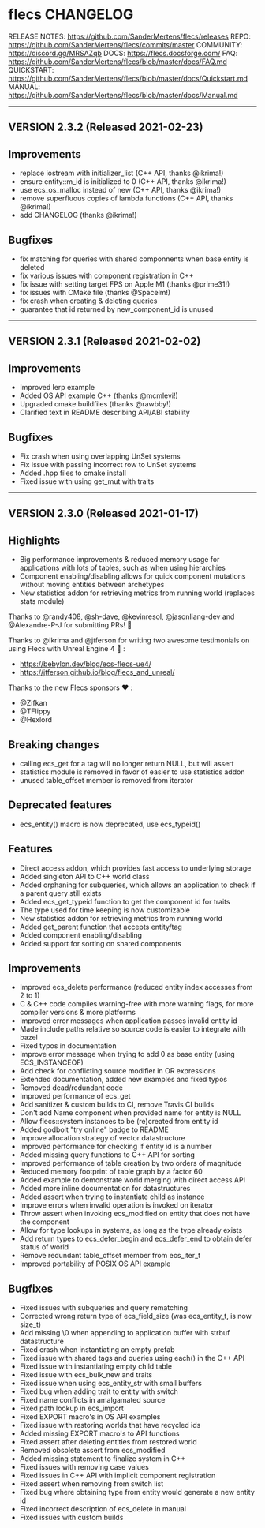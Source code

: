 flecs
CHANGELOG
=======================================================================

RELEASE NOTES:                  https://github.com/SanderMertens/flecs/releases
REPO:                           https://github.com/SanderMertens/flecs/commits/master
COMMUNITY:                      https://discord.gg/MRSAZqb
DOCS:                           https://flecs.docsforge.com/
FAQ:                            https://github.com/SanderMertens/flecs/blob/master/docs/FAQ.md
QUICKSTART:                     https://github.com/SanderMertens/flecs/blob/master/docs/Quickstart.md
MANUAL:                         https://github.com/SanderMertens/flecs/blob/master/docs/Manual.md

-----------------------------------------------------------------------
 VERSION 2.3.2 (Released 2021-02-23)
-----------------------------------------------------------------------

## Improvements
- replace iostream with initializer_list (C++ API, thanks @ikrima!)
- ensure entity::m_id is initialized to 0 (C++ API, thanks @ikrima!)
- use ecs_os_malloc instead of new (C++ API, thanks @ikrima!)
- remove superfluous copies of lambda functions (C++ API, thanks @ikrima!)
- add CHANGELOG (thanks @ikrima!)

## Bugfixes
- fix matching for queries with shared componnents when base entity is deleted
- fix various issues with component registration in C++
- fix issue with setting target FPS on Apple M1 (thanks @prime31!)
- fix issues with CMake file (thanks @Spacelm!)
- fix crash when creating & deleting queries
- guarantee that id returned by new_component_id is unused


-----------------------------------------------------------------------
 VERSION 2.3.1 (Released 2021-02-02)
-----------------------------------------------------------------------

## Improvements
- Improved lerp example
- Added OS API example C++ (thanks @mcmlevi!)
- Upgraded cmake buildfiles (thanks @rawbby!)
- Clarified text in README describing API/ABI stability

## Bugfixes
- Fix crash when using overlapping UnSet systems
- Fix issue with passing incorrect row to UnSet systems
- Added .hpp files to cmake install
- Fixed issue with using get_mut with traits


-----------------------------------------------------------------------
 VERSION 2.3.0 (Released 2021-01-17)
-----------------------------------------------------------------------

## Highlights
- Big performance improvements & reduced memory usage for applications with lots of tables, such as when using hierarchies
- Component enabling/disabling allows for quick component mutations without moving entities between archetypes
- New statistics addon for retrieving metrics from running world (replaces stats module)

Thanks to @randy408, @sh-dave, @kevinresol, @jasonliang-dev and @Alexandre-P-J for submitting PRs! 🎉

Thanks to @ikrima and @jtferson for writing two awesome testimonials on using Flecs with Unreal Engine 4 🙏 :
- https://bebylon.dev/blog/ecs-flecs-ue4/
- https://jtferson.github.io/blog/flecs_and_unreal/

Thanks to the new Flecs sponsors ❤️ :
  - @Zifkan
  - @TFlippy
  - @Hexlord

## Breaking changes
- calling ecs_get for a tag will no longer return NULL, but will assert
- statistics module is removed in favor of easier to use statistics addon
- unused table_offset member is removed from iterator

## Deprecated features
- ecs_entity() macro is now deprecated, use ecs_typeid()

## Features
- Direct access addon, which provides fast access to underlying storage
- Added singleton API to C++ world class
- Added orphaning for subqueries, which allows an application to check if a parent query still exists
- Added ecs_get_typeid function to get the component id for traits
- The type used for time keeping is now customizable
- New statistics addon for retrieving metrics from running world
- Added get_parent function that accepts entity/tag
- Added component enabling/disabling
- Added support for sorting on shared components

## Improvements
- Improved ecs_delete performance (reduced entity index accesses from 2 to 1)
- C & C++ code compiles warning-free with more warning flags, for more compiler versions & more platforms
- Improved error messages when application passes invalid entity id
- Made include paths relative so source code is easier to integrate with bazel
- Fixed typos in documentation
- Improve error message when trying to add 0 as base entity (using ECS_INSTANCEOF)
- Add check for conflicting source modifier in OR expressions
- Extended documentation, added new examples and fixed typos
- Removed dead/redundant code
- Improved performance of ecs_get
- Add sanitizer & custom builds to CI, remove Travis CI builds
- Don't add Name component when provided name for entity is NULL
- Allow flecs::system instances to be (re)created from entity id
- Added godbolt "try online" badge to README
- Improve allocation strategy of vector datastructure
- Improved performance for checking if entity id is a number
- Added missing query functions to C++ API for sorting
- Improved performance of table creation by two orders of magnitude
- Reduced memory footprint of table graph by a factor 60
- Added example to demonstrate world merging with direct access API
- Added more inline documentation for datastructures
- Added assert when trying to instantiate child as instance
- Improve errors when invalid operation is invoked on iterator
- Throw assert when invoking ecs_modified on entity that does not have the component
- Allow for type lookups in systems, as long as the type already exists
- Add return types to ecs_defer_begin and ecs_defer_end to obtain defer status of world
- Remove redundant table_offset member from ecs_iter_t
- Improved portability of POSIX OS API example

## Bugfixes
- Fixed issues with subqueries and query rematching
- Corrected wrong return type of ecs_field_size (was ecs_entity_t, is now size_t)
- Add missing \0 when appending to application buffer with strbuf datastructure
- Fixed crash when instantiating an empty prefab
- Fixed issue with shared tags and queries using each() in the C++ API
- Fixed issue with instantiating empty child table
- Fixed issue with ecs_bulk_new and traits
- Fixed issue when using ecs_entity_str with small buffers
- Fixed bug when adding trait to entity with switch
- Fixed name conflicts in amalgamated source
- Fixed path lookup in ecs_import
- Fixed EXPORT macro's in OS API examples
- Fixed issue with restoring worlds that have recycled ids
- Added missing EXPORT macro's to API functions
- Fixed assert after deleting entities from restored world
- Removed obsolete assert from ecs_modified
- Added missing statement to finalize system in C++
- Fixed issues with removing case values
- Fixed issues in C++ API with implicit component registration
- Fixed assert when removing from switch list
- Fixed bug where obtaining type from entity would generate a new entity id
- Fixed incorrect description of ecs_delete in manual
- Fixed issues with custom builds
